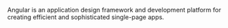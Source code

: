 Angular is an application design framework and development platform for creating efficient and sophisticated single-page apps.